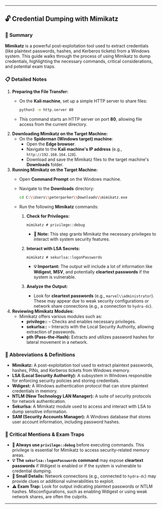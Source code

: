 ---

## 🔓 Credential Dumping with Mimikatz

### 📝 Summary

**Mimikatz** is a powerful post-exploitation tool used to extract credentials (like plaintext passwords, hashes, and Kerberos tickets) from a Windows system. This guide walks through the process of using Mimikatz to dump credentials, highlighting the necessary commands, critical considerations, and potential exam traps.

### 📋 Detailed Notes

1. **Preparing the File Transfer:**
    - On the **Kali machine**, set up a simple HTTP server to share files:
        
        ```bash
        python3 -m http.server 80
        
        ```
        
    - This command starts an HTTP server on port **80**, allowing file access from the current directory.
2. **Downloading Mimikatz on the Target Machine:**
    - On the **Spiderman (Windows target) machine**:
        - Open the **Edge browser**.
        - Navigate to the **Kali machine's IP address** (e.g., `http://192.168.164.128`).
        - Download and save the Mimikatz files to the target machine's **Downloads** folder.
3. **Running Mimikatz on the Target Machine:**
    - Open **Command Prompt** on the Windows machine.
    - Navigate to the **Downloads** directory:
        
        ```bash
        cd C:\\Users\\peterparker\\Downloads\\mimikatz.exe
        
        ```
        
    - Run the following **Mimikatz** commands:
        1. **Check for Privileges:**
            
            ```
            mimikatz # privilege::debug
            
            ```
            
            - **📝 Note:** This step grants Mimikatz the necessary privileges to interact with system security features.
        2. **Interact with LSA Secrets:**
            
            ```
            mimikatz # sekurlsa::logonPasswords
            
            ```
            
            - **💡 Important:** The output will include a lot of information like **Wdigest**, **MSV**, and potentially **cleartext passwords** if the system is vulnerable.
        3. **Analyze the Output:**
            - Look for **cleartext passwords** (e.g., `marvel\\administrator`). These may appear due to weak security configurations or network share connections (e.g., a connection to `hydra-dc`).
4. **Reviewing Mimikatz Modules:**
    - Mimikatz offers various modules such as:
        - **privilege::** – Checks and enables necessary privileges.
        - **sekurlsa::** – Interacts with the Local Security Authority, allowing extraction of passwords.
        - **pth (Pass-the-Hash):** Extracts and utilizes password hashes for lateral movement in a network.

### 📖 Abbreviations & Definitions

- **Mimikatz:** A post-exploitation tool used to extract plaintext passwords, hashes, PINs, and Kerberos tickets from Windows memory.
- **LSA (Local Security Authority):** A subsystem in Windows responsible for enforcing security policies and storing credentials.
- **Wdigest:** A Windows authentication protocol that can store plaintext credentials in memory.
- **NTLM (New Technology LAN Manager):** A suite of security protocols for network authentication.
- **Sekurlsa:** A Mimikatz module used to access and interact with LSA to dump sensitive information.
- **SAM (Security Accounts Manager):** A Windows database that stores user account information, including password hashes.

### 🚨 Critical Mentions & Exam Traps

- **🚨 Always use `privilege::debug`** before executing commands. This privilege is essential for Mimikatz to access security-related memory areas.
- **💡 The `sekurlsa::logonPasswords` command** may expose **cleartext passwords** if Wdigest is enabled or if the system is vulnerable to credential dumping.
- **🔑 Small Details:** Network connections (e.g., connected to `hydra-dc`) may provide clues or additional vulnerabilities to exploit.
- **⚠️ Exam Trap:** Look for output indicating plaintext passwords or NTLM hashes. Misconfigurations, such as enabling Wdigest or using weak network shares, are often the culprits.

---
